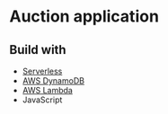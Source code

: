# Auction application

## Build with

- [Serverless](https://www.serverless.com/)
- [AWS DynamoDB](https://aws.amazon.com/dynamodb/)
- [AWS Lambda](https://aws.amazon.com/lambda/)
- JavaScript


